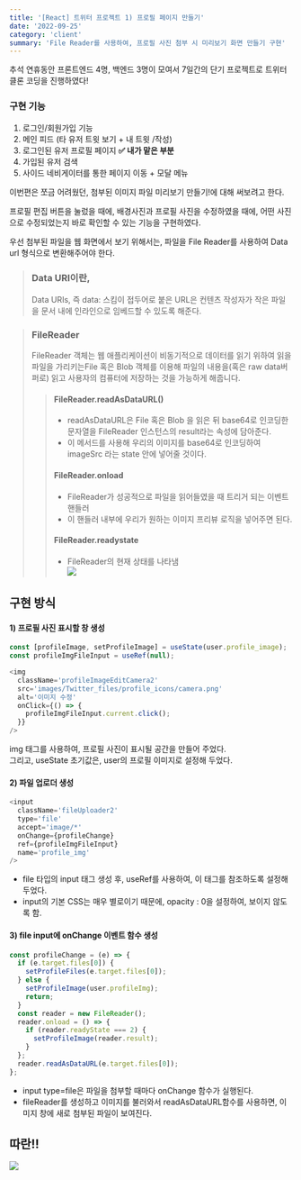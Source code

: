 ```yaml
---
title: '[React] 트위터 프로젝트 1) 프로필 페이지 만들기'
date: '2022-09-25'
category: 'client'
summary: 'File Reader를 사용하여, 프로필 사진 첨부 시 미리보기 화면 만들기 구현'
---
```


추석 연휴동안 프론트엔드 4명, 백엔드 3명이 모여서 7일간의 단기 프로젝트로 트위터 클론 코딩을 진행하였다!

### 구현 기능

1.  로그인/회원가입 기능
2.  메인 피드 (타 유저 트윗 보기 + 내 트윗 /작성)
3.  로그인된 유저 프로필 페이지 **✅ 내가 맡은 부분**
4.  가입된 유저 검색
5.  사이드 네비게이터를 통한 페이지 이동 + 모달 메뉴

이번편은 쪼금 어려웠던, 첨부된 이미지 파일 미리보기 만들기!에 대해 써보려고 한다.

프로필 편집 버튼을 눌렀을 때에, 배경사진과 프로필 사진을 수정하였을 때에, 어떤 사진으로 수정되었는지 바로 확인할 수 있는 기능을 구현하였다.

우선 첨부된 파일을 웹 화면에서 보기 위해서는, 파일을 File Reader를 사용하여 Data url 형식으로 변환해주어야 한다.

> ### Data URI이란,
>
> Data URIs, 즉 data: 스킴이 접두어로 붙은 URL은 컨텐츠 작성자가 작은 파일을 문서 내에 인라인으로 임베드할 수 있도록 해준다.

> ### FileReader
>
> FileReader 객체는 웹 애플리케이션이 비동기적으로 데이터를 읽기 위하여 읽을 파일을 가리키는File 혹은 Blob 객체를 이용해 파일의 내용을(혹은 raw data버퍼로) 읽고 사용자의 컴퓨터에 저장하는 것을 가능하게 해줍니다.
>
> > #### FileReader.readAsDataURL()
> >
> > - readAsDataURL은 File 혹은 Blob 을 읽은 뒤 base64로 인코딩한 문자열을 FileReader 인스턴스의 result라는 속성에 담아준다.
> > - 이 메서드를 사용해 우리의 이미지를 base64로 인코딩하여 imageSrc 라는 state 안에 넣어줄 것이다.
> >
> > #### FileReader.onload
> >
> > - FileReader가 성공적으로 파일을 읽어들였을 때 트리거 되는 이벤트 핸들러
> > - 이 핸들러 내부에 우리가 원하는 이미지 프리뷰 로직을 넣어주면 된다.
> >
> > #### FileReader.readystate
> >
> > - FileReader의 현재 상태를 나타냄  
> >   ![](https://velog.velcdn.com/images/jiwonyyy/post/f97296fc-0751-422d-a2db-c7900a4e57ec/image.png)

## 구현 방식

#### 1) 프로필 사진 표시할 창 생성

```js
const [profileImage, setProfileImage] = useState(user.profile_image);
const profileImgFileInput = useRef(null);
```

```js
<img
  className='profileImageEditCamera2'
  src='images/Twitter_files/profile_icons/camera.png'
  alt='이미지 수정'
  onClick={() => {
    profileImgFileInput.current.click();
  }}
/>
```

img 태그를 사용하여, 프로필 사진이 표시될 공간을 만들어 주었다.  
그리고, useState 초기값은, user의 프로필 이미지로 설정해 두었다.

#### 2) 파일 업로더 생성

```js
<input
  className='fileUploader2'
  type='file'
  accept='image/*'
  onChange={profileChange}
  ref={profileImgFileInput}
  name='profile_img'
/>
```

- file 타입의 input 태그 생성 후, useRef를 사용하여, 이 태그를 참조하도록 설정해두었다.
- input의 기본 CSS는 매우 별로이기 때문에, opacity : 0을 설정하여, 보이지 않도록 함.

#### 3) file input에 onChange 이벤트 함수 생성

```js
const profileChange = (e) => {
  if (e.target.files[0]) {
    setProfileFiles(e.target.files[0]);
  } else {
    setProfileImage(user.profileImg);
    return;
  }
  const reader = new FileReader();
  reader.onload = () => {
    if (reader.readyState === 2) {
      setProfileImage(reader.result);
    }
  };
  reader.readAsDataURL(e.target.files[0]);
};
```

- input type=file은 파일을 첨부할 때마다 onChange 함수가 실행된다.
- fileReader를 생성하고 이미지를 불러와서 readAsDataURL함수를 사용하면, 이미지 창에 새로 첨부된 파일이 보여진다.

## 따란!!

![](https://velog.velcdn.com/images/jiwonyyy/post/a350d11a-0ce6-4e1d-a27f-90db8f570ce3/image.png)
